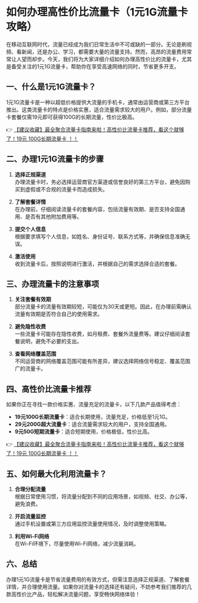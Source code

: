 # 如何办理高性价比流量卡（1元1G流量卡攻略）

在移动互联网时代，流量已经成为我们日常生活中不可或缺的一部分。无论是刷视频、看新闻，还是办公、学习，都需要大量的流量支持。然而，高昂的流量费用常常让人望而却步。今天，我们将为大家详细介绍如何办理高性价比的流量卡，尤其是备受关注的1元1G流量卡，帮助你在享受高速网络的同时，节省更多开支。

## 一、什么是1元1G流量卡？

1元1G流量卡是一种以超低价格提供大流量的手机卡，通常由运营商或第三方平台推出。这类流量卡的特点是价格实惠，适合流量需求较大的用户。例如，部分流量卡套餐仅需19元即可获得100G的长期流量，性价比极高。

👉 [【建议收藏】最全聚合流量卡指南来啦！高性价比流量卡推荐，看这个就够了！19元 100G长期流量卡 ！！](https://bit.ly/Liuliangka)

## 二、办理1元1G流量卡的步骤

1. **选择正规渠道**  
   办理流量卡时，务必选择运营商官方渠道或信誉良好的第三方平台，避免因购买到虚假或不合规的流量卡而造成损失。

2. **了解套餐详情**  
   在办理前，仔细阅读流量卡的套餐内容，包括流量有效期、是否支持全国通用、是否有其他附加费用等。

3. **提交个人信息**  
   根据要求填写个人信息，如姓名、身份证号、联系方式等，并确保信息准确无误。

4. **激活使用**  
   收到流量卡后，按照说明进行激活，并根据自己的需求选择合适的套餐。

## 三、办理流量卡的注意事项

1. **关注套餐有效期**  
   部分流量卡的流量有效期较短，可能仅为30天或更短。因此，在办理前需确认流量有效期是否符合自己的使用需求。

2. **避免隐性收费**  
   一些流量卡可能存在隐性收费，如月租费、套餐外流量费等。建议仔细阅读套餐说明，避免不必要的支出。

3. **查看网络覆盖范围**  
   不同运营商的网络覆盖范围可能有所差异，建议选择网络信号稳定、覆盖范围广的流量卡。

## 四、高性价比流量卡推荐

如果你正在寻找一款价格实惠、流量充足的流量卡，以下几款产品值得考虑：

- **19元100G长期流量卡**：适合长期使用，流量充足，价格低至1元1G。  
- **29元200G超大流量卡**：适合流量需求较大的用户，支持全国通用。  
- **9元50G短期流量卡**：适合短期使用，价格极低，性价比高。

👉 [【建议收藏】最全聚合流量卡指南来啦！高性价比流量卡推荐，看这个就够了！19元 100G长期流量卡 ！！](https://bit.ly/Liuliangka)

## 五、如何最大化利用流量卡？

1. **合理分配流量**  
   根据日常使用习惯，将流量分配到不同的应用场景，如视频、社交、办公等，避免浪费。

2. **开启流量监控**  
   通过手机设置或第三方应用监控流量使用情况，及时调整使用策略。

3. **利用Wi-Fi网络**  
   在Wi-Fi环境下，尽量使用Wi-Fi网络，减少流量消耗。

## 六、总结

办理1元1G流量卡是节省流量费用的有效方式，但需注意选择正规渠道、了解套餐详情，并合理使用流量。如果你对流量卡的选择还有疑问，不妨参考我们推荐的几款高性价比产品，轻松解决流量问题，享受畅快网络体验！